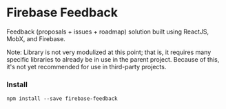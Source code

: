 # Firebase Feedback

Feedback (proposals + issues + roadmap) solution built using ReactJS, MobX, and Firebase.

Note: Library is not very modulized at this point; that is, it requires many specific libraries to already be in use in the parent project. Because of this, it's not yet recommended for use in third-party projects.

### Install

```
npm install --save firebase-feedback
```